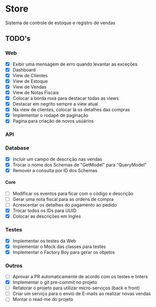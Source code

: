 # Store

Sistema de controle de estoque e registro de vendas

## TODO's

### Web

- [X] Exibir uma mensagem de erro quando levantar as exceções
- [X] Dashboard
- [X] View de Clientes
- [X] View de Estoque
- [X] View de Vendas
- [X] View de Notas Fiscais
- [X] Colocar a borda roxa para destacar todas as views
- [X] Destacar em negrito sempre a view atual
- [X] Na view de clientes, colocar lá os detalhes das compras
- [X] Implementar o rodapé de paginação
- [X] Pagina para criação de novos usuários

### API

### Database

- [X] Incluir um campo de descrição nas vendas
- [X] Trocar o nome dos Schemas de "GetModel" para "QueryModel"
- [X] Remover a consulta por ID dos Schemas

#### Core

- [ ] Modificar os eventos para ficar com o código e descrição
- [ ] Gerar uma nota fiscal para as ordens de compra
- [ ] Acrescentar os detalhes do pagamento ao pedido
- [X] Trocar todos os IDs para UUID
- [X] Colocar as descrições em Ingles

### Testes

- [X] Implementar os testes da Web
- [X] Implementar o Mock das classes para testes
- [X] Implementar o Factory Boy para gerar os objetos

### Outros

- [ ] Aprovar a PR automaticamente de acordo com os testes e linters
- [X] Implementar o git pre-commit no projeto
- [ ] Refatorar o projeto para utilizar micro-serviços (back e front)
- [ ] Criar um serviço para o envio de E-mails ao realizar novas vendas
- [ ] Montar o read-me do projeto
